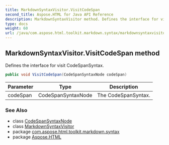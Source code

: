 ```yaml
---
title: MarkdownSyntaxVisitor.VisitCodeSpan
second_title: Aspose.HTML for Java API Reference
description: MarkdownSyntaxVisitor method. Defines the interface for visit CodeSpanSyntax
type: docs
weight: 60
url: /java/com.aspose.html.toolkit.markdown.syntax/markdownsyntaxvisitor/visitcodespan/
---
```

## MarkdownSyntaxVisitor.VisitCodeSpan method

Defines the interface for visit CodeSpanSyntax.

```java
public void VisitCodeSpan(CodeSpanSyntaxNode codeSpan)
```

| Parameter | Type | Description |
| --- | --- | --- |
| codeSpan | CodeSpanSyntaxNode | The CodeSpanSyntax. |

### See Also

* class [CodeSpanSyntaxNode](../../codespansyntaxnode/)
* class [MarkdownSyntaxVisitor](../)
* package [com.aspose.html.toolkit.markdown.syntax](../../markdownsyntaxvisitor/)
* package [Aspose.HTML](../../../)
